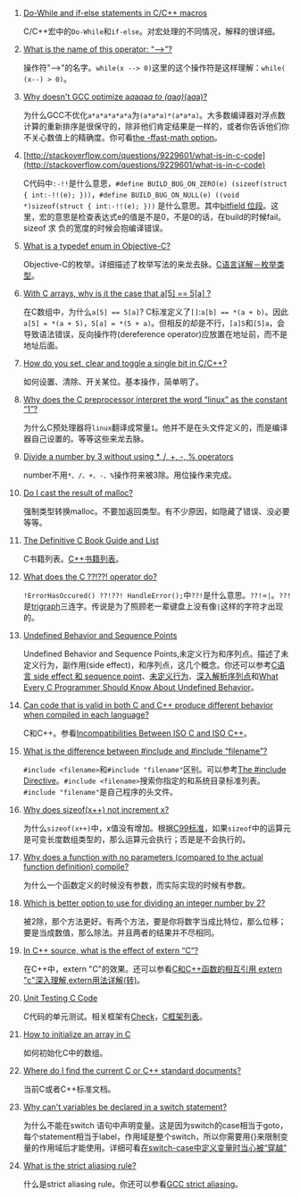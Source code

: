 1. [Do-While and if-else statements in C/C++ macros](http://stackoverflow.com/questions/154136/do-while-and-if-else-statements-in-c-c-macros)

	C/C++宏中的`Do-While`和`if-else`。对宏处理的不同情况，解释的很详细。

2. [What is the name of this operator: “-->”?](http://stackoverflow.com/questions/1642028/what-is-the-name-of-this-operator)

	操作符"-->"的名字。`while(x --> 0)`这里的这个操作符是这样理解：`while( (x--) > 0)`。

3. [Why doesn't GCC optimize a*a*a*a*a*a to (a*a*a)*(a*a*a)?](http://stackoverflow.com/questions/6430448/why-doesnt-gcc-optimize-aaaaaa-to-aaaaaa)
	
	为什么GCC不优化`a*a*a*a*a*a`为`(a*a*a)*(a*a*a)`。大多数编译器对浮点数计算的重新排序是很保守的，除非他们肯定结果是一样的，或者你告诉他们你不关心数值上的精确度。你可看[the -ffast-math option](http://gcc.gnu.org/onlinedocs/gcc-4.1.1/gcc/Optimize-Options.html#Optimize-Options)。
	
4. [http://stackoverflow.com/questions/9229601/what-is-in-c-code](http://stackoverflow.com/questions/9229601/what-is-in-c-code)

	C代码中`:-!!`是什么意思，`#define BUILD_BUG_ON_ZERO(e) (sizeof(struct { int:-!!(e); }))`，`#define BUILD_BUG_ON_NULL(e) ((void *)sizeof(struct { int:-!!(e); }))` 是什么意思。其中[bitfield 位段](http://zh.wikipedia.org/wiki/%E4%BD%8D%E6%AE%B5)。这里，宏的意思是检查表达式e的值是不是0，不是0的话，在build的时候fail。sizeof 求 负的宽度的时候会抱编译错误。
	
5. [What is a typedef enum in Objective-C?](http://stackoverflow.com/questions/707512/what-is-a-typedef-enum-in-objective-c)

	Objective-C的枚举。详细描述了枚举写法的来龙去脉。[C语言详解－枚举类型](http://www.cnblogs.com/JCSU/articles/1299051.html)。

6. [With C arrays, why is it the case that a[5] == 5[a] ?](http://stackoverflow.com/questions/381542/with-c-arrays-why-is-it-the-case-that-a5-5a)

	在C数组中，为什么`a[5] == 5[a]`? C标准定义了`[]`:`a[b] == *(a + b)`。因此`a[5] = *(a + 5)`，`5[a] = *(5 + a)`。但相反的却是不行，`[a]5`和`[5]a`，会导致语法错误，反向操作符(dereference operator)应放置在地址前，而不是地址后面。
	
7. [How do you set, clear and toggle a single bit in C/C++?](http://stackoverflow.com/questions/47981/how-do-you-set-clear-and-toggle-a-single-bit-in-c-c)

	如何设置、清除、开关某位。基本操作，简单明了。

8. [Why does the C preprocessor interpret the word “linux” as the constant “1”?](http://stackoverflow.com/questions/19210935/why-does-the-c-preprocessor-interpret-the-word-linux-as-the-constant-1)

	为什么C预处理器将`linux`翻译成常量`1`。他并不是在头文件定义的，而是编译器自己设置的。等等这些来龙去脉。

9. [Divide a number by 3 without using *, /, +, -, % operators](http://stackoverflow.com/questions/11694546/divide-a-number-by-3-without-using-operators)

	number不用`*、/、+、-、%`操作符来被3除。用位操作来完成。

10. [Do I cast the result of malloc?](http://stackoverflow.com/questions/605845/do-i-cast-the-result-of-malloc)

	强制类型转换malloc。不要加返回类型。有不少原因，如隐藏了错误、没必要等等。

11. [The Definitive C Book Guide and List](http://stackoverflow.com/questions/562303/the-definitive-c-book-guide-and-list)

	C书籍列表。[C++书籍列表](http://stackoverflow.com/questions/388242/the-definitive-c-book-guide-and-list)。

12. [What does the C ??!??! operator do?](http://stackoverflow.com/questions/7825055/what-does-the-c-operator-do)

	`!ErrorHasOccured() ??!??! HandleError();`中`??!`是什么意思。`??!`=`|`。`??!`是[trigraph](http://en.wikipedia.org/wiki/Digraphs_and_trigraphs#C)三连字。传说是为了照顾老一辈键盘上没有像`|`这样的字符才出现的。

13. [Undefined Behavior and Sequence Points](http://stackoverflow.com/questions/4176328/undefined-behavior-and-sequence-points)

	Undefined Behavior and Sequence Points,未定义行为和序列点。描述了未定义行为，副作用(side effect)，和序列点，这几个概念。你还可以参考[C语言 side effect 和 sequence point](http://19880512.blog.51cto.com/936364/283520)、[未定义行为](http://zh.wikipedia.org/wiki/%E6%9C%AA%E5%AE%9A%E4%B9%89%E8%A1%8C%E4%B8%BA)、[深入解析序列点](http://blog.csdn.net/huiguixian/article/details/6438613)和[What Every C Programmer Should Know About Undefined Behavior](http://blog.llvm.org/2011/05/what-every-c-programmer-should-know.html)。

14. [Can code that is valid in both C and C++ produce different behavior when compiled in each language?](http://stackoverflow.com/questions/12887700/can-code-that-is-valid-in-both-c-and-c-produce-different-behavior-when-compile)

	C和C++。参看[Incompatibilities Between ISO C and ISO C++](http://david.tribble.com/text/cdiffs.htm)。

15. [What is the difference between #include <filename> and #include “filename”?](http://stackoverflow.com/questions/21593/what-is-the-difference-between-include-filename-and-include-filename)

	`#include <filename>`和`#include "filename"`区别。可以参考[The #include Directive](http://gcc.gnu.org/onlinedocs/gcc-2.95.3/cpp_1.html#SEC6)。`#include <filename>`搜索你指定的和系统目录标准列表。`#include "filename"`是自己程序的头文件。

16. [Why does sizeof(x++) not increment x?](http://stackoverflow.com/questions/8225776/why-does-sizeofx-not-increment-x)

	为什么`sizeof(x++)`中，x值没有增加。根据[C99标准](http://www.open-std.org/JTC1/sc22/wg14/www/docs/n1256.pdf)，如果`sizeof`中的运算元是可变长度数组类型的，那么运算元会执行；否是是不会执行的。

17. [Why does a function with no parameters (compared to the actual function definition) compile?](http://stackoverflow.com/questions/13950642/why-does-a-function-with-no-parameters-compared-to-the-actual-function-definiti)

	为什么一个函数定义的时候没有参数，而实际实现的时候有参数。

18. [Which is better option to use for dividing an integer number by 2?](http://stackoverflow.com/questions/10681375/which-is-better-option-to-use-for-dividing-an-integer-number-by-2)

	被2除，那个方法更好。有两个方法，要是你将数字当成比特位，那么位移；要是当成数值，那么除法。并且两者的结果并不尽相同。

19. [In C++ source, what is the effect of extern “C”?](http://stackoverflow.com/questions/1041866/in-c-source-what-is-the-effect-of-extern-c)

	在C++中，extern "C"的效果。还可以参看[C和C++函数的相互引用 extern "c"深入理解](http://elisawell.blog.163.com/blog/static/17146288120123204577218/),[extern用法详解(转)](http://www.cnblogs.com/luliang/archive/2008/08/21/1272746.html)。

20. [Unit Testing C Code](http://stackoverflow.com/questions/65820/unit-testing-c-code)

	C代码的单元测试。相关框架有[Check](http://check.sourceforge.net/)，[C框架列表](http://check.sourceforge.net/doc/check_html/check_2.html#SEC3)。

21. [How to initialize an array in C](http://stackoverflow.com/questions/201101/how-to-initialize-an-array-in-c)

	如何初始化C中的数组。

22. [Where do I find the current C or C++ standard documents?](http://stackoverflow.com/questions/81656/where-do-i-find-the-current-c-or-c-standard-documents)

	当前C或者C++标准文档。

23. [Why can't variables be declared in a switch statement?](http://stackoverflow.com/questions/92396/why-cant-variables-be-declared-in-a-switch-statement)

	为什么不能在switch 语句中声明变量。这是因为switch的case相当于goto，每个statement相当于label，作用域是整个switch，所以你需要用{}来限制变量的作用域后才能使用。详细可看[在switch-case中定义变量时当心被“穿越”](http://blog.csdn.net/tonywearme/article/details/7075809)

24. [What is the strict aliasing rule?](http://stackoverflow.com/questions/98650/what-is-the-strict-aliasing-rule)

	什么是strict aliasing rule。你还可以参看[GCC strict aliasing](http://www.dutor.net/index.php/2012/07/gcc-strict-aliasing/)。